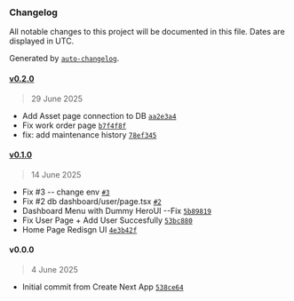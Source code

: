 ### Changelog

All notable changes to this project will be documented in this file. Dates are displayed in UTC.

Generated by [`auto-changelog`](https://github.com/CookPete/auto-changelog).

#### [v0.2.0](https://github.com/asfah21/azra/compare/v0.1.0...v0.2.0)

> 29 June 2025

- Add Asset page connection to DB [`aa2e3a4`](https://github.com/asfah21/azra/commit/aa2e3a4cbd3f0313d9bfd6be22df3a43c71624d6)
- Fix work order page [`b7f4f8f`](https://github.com/asfah21/azra/commit/b7f4f8f4064f2177de5e910a070de4dca5c8b732)
- fix: add maintenance history [`78ef345`](https://github.com/asfah21/azra/commit/78ef3459be90ba4ff95504e2c738e9a35faff20b)

#### [v0.1.0](https://github.com/asfah21/azra/compare/v0.0.0...v0.1.0)

> 14 June 2025

- Fix #3 -- change env [`#3`](https://github.com/asfah21/azra/issues/3)
- Fix #2 db dashboard/user/page.tsx [`#2`](https://github.com/asfah21/azra/issues/2)
- Dashboard Menu with Dummy HeroUI --Fix [`5b89819`](https://github.com/asfah21/azra/commit/5b8981967f6093d5ebd5ebba6c245c79cef1253c)
- Fix User Page + Add User Succesfully [`53bc880`](https://github.com/asfah21/azra/commit/53bc880160b3f83d04f500aa08f2b5d34b85d494)
- Home Page Redisgn UI [`4e3b42f`](https://github.com/asfah21/azra/commit/4e3b42fa63e1230bf30c6bac00fdc0151c0cc8bb)

#### v0.0.0

> 4 June 2025

- Initial commit from Create Next App [`538ce64`](https://github.com/asfah21/azra/commit/538ce64120ae8e81d9f260be1fb3a1d8f89fbfec)
